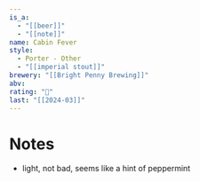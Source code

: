 ```yaml
---
is_a:
  - "[[beer]]"
  - "[[note]]"
name: Cabin Fever
style:
  - Porter - Other
  - "[[imperial stout]]"
brewery: "[[Bright Penny Brewing]]"
abv: 
rating: "🤞"
last: "[[2024-03]]"
---
```

# Notes
- light, not bad, seems like a hint of peppermint
